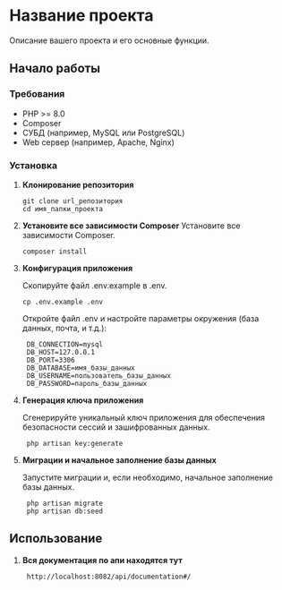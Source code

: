 # Название проекта

Описание вашего проекта и его основные функции.

## Начало работы

### Требования

- PHP >= 8.0
- Composer
- СУБД (например, MySQL или PostgreSQL)
- Web сервер (например, Apache, Nginx)

### Установка

1. **Клонирование репозитория**

   ```shell
   git clone url_репозитория
   cd имя_папки_проекта
   ```
2. **Установите все зависимости Composer**
   Установите все зависимости Composer.
    ```shell
   composer install
   ```

3. **Конфигурация приложения**

   Скопируйте файл .env.example в .env.
    ```shell
    cp .env.example .env
   ```
   Откройте файл .env и настройте параметры окружения (база данных, почта, и т.д.):

   ```shell
    DB_CONNECTION=mysql
    DB_HOST=127.0.0.1
    DB_PORT=3306
    DB_DATABASE=имя_базы_данных
    DB_USERNAME=пользователь_базы_данных
    DB_PASSWORD=пароль_базы_данных
   ```

3. **Генерация ключа приложения**

   Сгенерируйте уникальный ключ приложения для обеспечения безопасности сессий и зашифрованных данных.

   ```shell
    php artisan key:generate
   ```
4. **Миграции и начальное заполнение базы данных**

   Запустите миграции и, если необходимо, начальное заполнение базы данных.

   ```shell
    php artisan migrate
    php artisan db:seed
   ```

## Использование

1. **Вся документация по апи находятся тут**

   ```shell
    http://localhost:8082/api/documentation#/
   ```